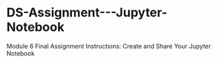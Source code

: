 # DS-Assignment---Jupyter-Notebook
Module 6 Final Assignment Instructions: Create and Share Your Jupyter Notebook
